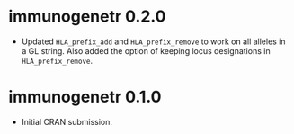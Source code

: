 # immunogenetr 0.2.0

* Updated `HLA_prefix_add` and `HLA_prefix_remove` to work on all alleles in a GL string. Also added the option of keeping locus designations in `HLA_prefix_remove`.

# immunogenetr 0.1.0

* Initial CRAN submission.
